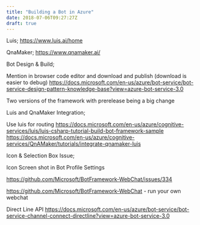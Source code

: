 ```yaml
---
title: "Building a Bot in Azure"
date: 2018-07-06T09:27:27Z
draft: true
---
```



Luis;
https://www.luis.ai/home

QnaMaker;
https://www.qnamaker.ai/

Bot Design & Build;

Mention in browser code editor and download and publish (download is easier to debug)
https://docs.microsoft.com/en-us/azure/bot-service/bot-service-design-pattern-knowledge-base?view=azure-bot-service-3.0

Two versions of the framework with prerelease being a big change

Luis and QnaMaker Integration;

Use luis for routing
https://docs.microsoft.com/en-us/azure/cognitive-services/luis/luis-csharp-tutorial-build-bot-framework-sample
https://docs.microsoft.com/en-us/azure/cognitive-services/QnAMaker/tutorials/integrate-qnamaker-luis


Icon & Selection Box Issue;

Icon Screen shot in Bot Profile Settings

https://github.com/Microsoft/BotFramework-WebChat/issues/334

https://github.com/Microsoft/BotFramework-WebChat - run your own webchat

Direct Line API
https://docs.microsoft.com/en-us/azure/bot-service/bot-service-channel-connect-directline?view=azure-bot-service-3.0